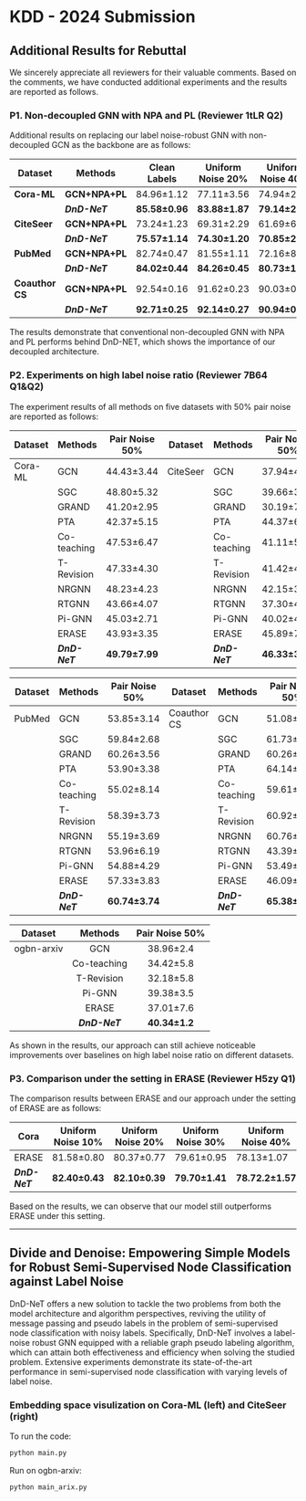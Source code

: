 # KDD - 2024 Submission

## Additional Results for Rebuttal

We sincerely appreciate all reviewers for their valuable comments. Based on the comments, we have conducted additional experiments and the results are reported as follows.

### P1. Non-decoupled GNN with NPA and PL (Reviewer 1tLR Q2)

Additional results on replacing our label noise-robust GNN with non-decoupled GCN as the backbone are as follows:

| Dataset     | Methods                 | Clean Labels      | **Uniform Noise 20%** |   **Uniform Noise 40%**                 | **Uniform Noise 60%**                   | **Pair Noise 20%**    |     **Pair Noise 30%**                  |    **Pair Noise 40%**                   |            **Pair Noise 50%**           |
|-------------|-------------------------|:-----------------:|:-----------------:|:-----------------:|:-----------------:|:-----------------:|:-----------------:|:-----------------:|:-----------------:|
| **Cora-ML** | **GCN+NPA+PL**        | 84.96±1.12        | 77.11±3.56        | 74.94±2.95        | 52.42±5.32        | 82.69±1.62        | 76.43±2.60        | 68.05±2.83        | 43.99±3.51        |
|             | **_DnD-NeT_**   | **85.58±0.96**    | **83.88±1.87**    | **79.14±2.54**    | **63.56±6.15**    | **84.72±1.29**    | **80.47±2.03**    | **75.18±3.95**    | **49.79±7.99**    |
| **CiteSeer**| **GCN+NPA+PL**        | 73.24±1.23        | 69.31±2.29        | 61.69±6.90        | 42.74±6.14        | 67.56±3.26        | 63.93±4.54        | 61.64±4.68        | 37.39±5.54        |
|             | **_DnD-NeT_**   | **75.57±1.14**    | **74.30±1.20**    | **70.85±2.17**    | **58.35±5.37**    | **73.98±1.22**    | **71.36±2.31**    | **70.26±2.82**    | **46.33±3.06**    |
| **PubMed**  | **GCN+NPA+PL**        | 82.74±0.47        | 81.55±1.11        | 72.16±8.59        | 43.62±2.67        | 79.94±1.48        | 76.51±2.81        | 70.58±3.03        | 60.17±2.80        |
|             | **_DnD-NeT_**   | **84.02±0.44**    | **84.26±0.45**    | **80.73±1.34**    | **65.63±5.12**    | **82.33±0.56**    | **79.29±1.13**    | **78.45±2.39**    | **60.74±3.74**    |
| **Coauthor CS** | **GCN+NPA+PL**    | 92.54±0.16        | 91.62±0.23        | 90.03±0.51        | 89.29±0.74        | 90.91±0.41        | 88.25±0.93        | 79.34±3.1         | 49.06±10.8        |
|             | **_DnD-NeT_**   | **92.71±0.25**    | **92.14±0.27**    | **90.94±0.52**    | **90.00±0.63**    | **91.99±0.47**    | **88.44±1.13**    | **80.97±1.32**    | **65.38±4.97**    |

The results demonstrate that conventional non-decoupled GNN with NPA and PL performs behind DnD-NET, which shows the importance of our decoupled architecture.

### P2. Experiments on high label noise ratio (Reviewer 7B64 Q1&Q2)

The experiment results of all methods on five datasets with 50% pair noise are reported as follows:

| Dataset    | Methods           | Pair Noise 50%  | Dataset    | Methods           | Pair Noise 50%  |
|------------|-------------------|:---------------:|------------|-------------------|:---------------:|
| Cora-ML    | GCN               | 44.43±3.44      | CiteSeer   | GCN               | 37.94±4.03      |
|            | SGC               | 48.80±5.32      |            | SGC               | 39.66±3.79      |
|            | GRAND             | 41.20±2.95      |            | GRAND             | 30.19±7.78      |
|            | PTA               | 42.37±5.15      |            | PTA               | 44.37±6.24      |
|            | Co-teaching       | 47.53±6.47      |            | Co-teaching       | 41.11±5.29      |
|            | T-Revision        | 47.33±4.30      |            | T-Revision        | 41.42±4.79      |
|            | NRGNN             | 48.23±4.23      |            | NRGNN             | 42.15±3.62      |
|            | RTGNN             | 43.66±4.07      |            | RTGNN             | 37.30±4.72      |
|            | Pi-GNN            | 45.03±2.71      |            | Pi-GNN            | 40.02±4.55      |
|            | ERASE             | 43.93±3.35      |            | ERASE             | 45.89±7.36      |
|            | **_DnD-NeT_**     | **49.79±7.99**  |            | **_DnD-NeT_**     | **46.33±3.06**  |

| Dataset    | Methods          | Pair Noise 50%  | Dataset    | Methods          | Pair Noise 50%  |
|------------|------------------|:---------------:|------------|------------------|:---------------:|
|PubMed     | GCN               | 53.85±3.14      |Coauthor CS| GCN               | 51.08±3.74      |
|           | SGC               | 59.84±2.68      |           | SGC               | 61.73±5.39      |
|           | GRAND             | 60.26±3.56      |           | GRAND             | 60.26±3.56      |
|           | PTA               | 53.90±3.38      |           | PTA               | 64.14±6.04      |
|           | Co-teaching       | 55.02±8.14      |           | Co-teaching       | 59.61±6.36      |
|           | T-Revision        | 58.39±3.73      |           | T-Revision        | 60.92±6.76      |
|           | NRGNN             | 55.19±3.69      |           | NRGNN             | 60.76±5.82      |
|           | RTGNN             | 53.96±6.19      |           | RTGNN             | 43.39±2.86      |
|           | Pi-GNN            | 54.88±4.29      |           | Pi-GNN            | 53.49±6.03      |
|           | ERASE             | 57.33±3.83      |           | ERASE             | 46.09±3.12      |
|           | **_DnD-NeT_**     | **60.74±3.74**  |           | **_DnD-NeT_**|      **65.38±4.97**  |

| Dataset    | Methods        | Pair Noise 50%  |
|------------|:-------------------:|:-----------------:|
| ogbn-arxiv | GCN         | 38.96±2.4      |
|            | Co-teaching | 34.42±5.8      |
|            | T-Revision  | 32.18±5.8      |
|            | Pi-GNN      | 39.38±3.5      |
|            | ERASE       | 37.01±7.6      |
|            | **_DnD-NeT_**     | **40.34±1.2**  |

As shown in the results, our approach can still achieve noticeable improvements over baselines on high label noise ratio on different datasets.


### P3. Comparison under the setting in ERASE (Reviewer H5zy Q1)

The comparison results between ERASE and our approach under the setting of ERASE are as follows:

| Cora        | Uniform Noise 10% | Uniform Noise 20% | Uniform Noise 30% | Uniform Noise 40% | Uniform Noise 50% |
|-------------|-------------------|-------------------|-------------------|----------------|----------------|
| ERASE       | 81.58±0.80         | 80.37±0.77       | 79.61±0.95        | 78.13±1.07      | 78.01±1.05     |
| **_DnD-NeT_**     | **82.40±0.43**     | **82.10±0.39**   | **79.70±1.41**    | **78.72.2±1.57**| **78.23±1.38**   |

Based on the results, we can observe that our model still outperforms ERASE under this setting. 


***

## Divide and Denoise: Empowering Simple Models for Robust Semi-Supervised Node Classification against Label Noise

DnD-NeT offers a new solution to tackle the two problems from both the model architecture and algorithm perspectives, reviving the utility of message passing and pseudo labels in the problem of semi-supervised node classification with noisy labels. Specifically, DnD-NeT involves a label-noise robust GNN equipped with a reliable graph pseudo labeling algorithm, which can attain both effectiveness and efficiency when solving the studied problem. Extensive experiments demonstrate its state-of-the-art performance in semi-supervised node classification with varying levels of label noise.



### Embedding space visulization on Cora-ML (left) and CiteSeer (right)

To run the code:
```python
python main.py
```

Run on ogbn-arxiv:
```python
python main_arix.py
```
